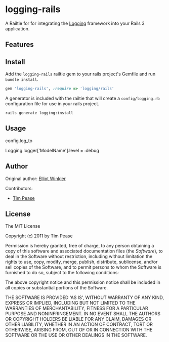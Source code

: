 logging-rails
=============

A Railtie for for integrating the [Logging](https://github.com/TwP/logging) framework into your Rails 3 application.

Features
--------

Install
-------

Add the ```logging-rails``` railtie gem to your rails project's Gemfile and run ```bundle install```.

```ruby
gem 'logging-rails', :require => 'logging/rails'
````

A generator is included with the railtie that will create a ```config/logging.rb```
configuration file for use in your rails project.

```
rails generate logging:install
```

Usage
-----

config.log_to

Logging.logger['ModelName'].level = :debug

Author
------

Original author: [Elliot Winkler](https://github.com/mcmire)

Contributors:

* [Tim Pease](https://github.com/TwP)

License
-------

The MIT License

Copyright (c) 2011 by Tim Pease

Permission is hereby granted, free of charge, to any person obtaining
a copy of this software and associated documentation files (the
*Software*), to deal in the Software without restriction, including
without limitation the rights to use, copy, modify, merge, publish,
distribute, sublicense, and/or sell copies of the Software, and to
permit persons to whom the Software is furnished to do so, subject to
the following conditions:

The above copyright notice and this permission notice shall be
included in all copies or substantial portions of the Software.

THE SOFTWARE IS PROVIDED 'AS IS', WITHOUT WARRANTY OF ANY KIND,
EXPRESS OR IMPLIED, INCLUDING BUT NOT LIMITED TO THE WARRANTIES OF
MERCHANTABILITY, FITNESS FOR A PARTICULAR PURPOSE AND NONINFRINGEMENT.
IN NO EVENT SHALL THE AUTHORS OR COPYRIGHT HOLDERS BE LIABLE FOR ANY
CLAIM, DAMAGES OR OTHER LIABILITY, WHETHER IN AN ACTION OF CONTRACT,
TORT OR OTHERWISE, ARISING FROM, OUT OF OR IN CONNECTION WITH THE
SOFTWARE OR THE USE OR OTHER DEALINGS IN THE SOFTWARE.
